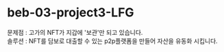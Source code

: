 # beb-03-project3-LFG

문제점 : 고가의 NFT가 지갑에 '보관'만 되고 있습니다. </br>
솔루션 : NFT를 담보로 대출할 수 있는 p2p플랫폼을 만들어 자산을 유동화 시킵니다.

